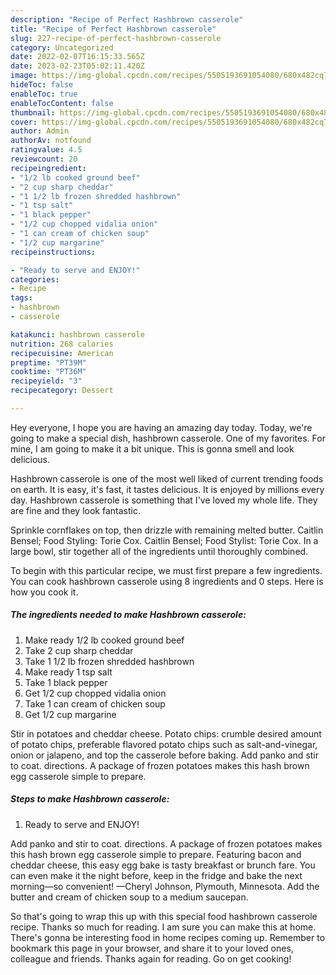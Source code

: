 ```yaml
---
description: "Recipe of Perfect Hashbrown casserole"
title: "Recipe of Perfect Hashbrown casserole"
slug: 227-recipe-of-perfect-hashbrown-casserole
category: Uncategorized
date: 2022-02-07T16:15:33.565Z
date: 2023-02-23T05:02:11.420Z
image: https://img-global.cpcdn.com/recipes/5505193691054080/680x482cq70/hashbrown-casserole-recipe-main-photo.jpg
hideToc: false
enableToc: true
enableTocContent: false
thumbnail: https://img-global.cpcdn.com/recipes/5505193691054080/680x482cq70/hashbrown-casserole-recipe-main-photo.jpg
cover: https://img-global.cpcdn.com/recipes/5505193691054080/680x482cq70/hashbrown-casserole-recipe-main-photo.jpg
author: Admin
authorAv: notfound
ratingvalue: 4.5
reviewcount: 20
recipeingredient:
- "1/2 lb cooked ground beef"
- "2 cup sharp cheddar"
- "1 1/2 lb frozen shredded hashbrown"
- "1 tsp salt"
- "1 black pepper"
- "1/2 cup chopped vidalia onion"
- "1 can cream of chicken soup"
- "1/2 cup margarine"
recipeinstructions:

- "Ready to serve and ENJOY!"
categories:
- Recipe
tags:
- hashbrown
- casserole

katakunci: hashbrown casserole 
nutrition: 268 calories
recipecuisine: American
preptime: "PT39M"
cooktime: "PT36M"
recipeyield: "3"
recipecategory: Dessert

---
```



Hey everyone, I hope you are having an amazing day today. Today, we're going to make a special dish, hashbrown casserole. One of my favorites. For mine, I am going to make it a bit unique. This is gonna smell and look delicious.

Hashbrown casserole is one of the most well liked of current trending foods on earth. It is easy, it's fast, it tastes delicious. It is enjoyed by millions every day. Hashbrown casserole is something that I've loved my whole life. They are fine and they look fantastic.

Sprinkle cornflakes on top, then drizzle with remaining melted butter. Caitlin Bensel; Food Styling: Torie Cox. Caitlin Bensel; Food Stylist: Torie Cox. In a large bowl, stir together all of the ingredients until thoroughly combined.


To begin with this particular recipe, we must first prepare a few ingredients. You can cook hashbrown casserole using 8 ingredients and 0 steps. Here is how you cook it.

<!--inarticleads1-->

##### The ingredients needed to make Hashbrown casserole:

1. Make ready 1/2 lb cooked ground beef
1. Take 2 cup sharp cheddar
1. Take 1 1/2 lb frozen shredded hashbrown
1. Make ready 1 tsp salt
1. Take 1 black pepper
1. Get 1/2 cup chopped vidalia onion
1. Take 1 can cream of chicken soup
1. Get 1/2 cup margarine


Stir in potatoes and cheddar cheese. Potato chips: crumble desired amount of potato chips, preferable flavored potato chips such as salt-and-vinegar, onion or jalapeno, and top the casserole before baking. Add panko and stir to coat. directions. A package of frozen potatoes makes this hash brown egg casserole simple to prepare. 

<!--inarticleads2-->

##### Steps to make Hashbrown casserole:


1. Ready to serve and ENJOY!

Add panko and stir to coat. directions. A package of frozen potatoes makes this hash brown egg casserole simple to prepare. Featuring bacon and cheddar cheese, this easy egg bake is tasty breakfast or brunch fare. You can even make it the night before, keep in the fridge and bake the next morning—so convenient! —Cheryl Johnson, Plymouth, Minnesota. Add the butter and cream of chicken soup to a medium saucepan. 

So that's going to wrap this up with this special food hashbrown casserole recipe. Thanks so much for reading. I am sure you can make this at home. There's gonna be interesting food in home recipes coming up. Remember to bookmark this page in your browser, and share it to your loved ones, colleague and friends. Thanks again for reading. Go on get cooking!
